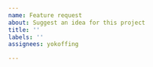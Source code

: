 ```yaml
---
name: Feature request
about: Suggest an idea for this project
title: ''
labels: ''
assignees: yokoffing

---
```



